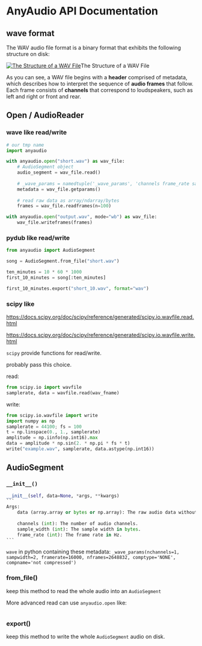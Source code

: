 # AnyAudio API Documentation

## wave format

The WAV audio file format is a binary format that exhibits the following structure on disk:

[![The Structure of a WAV File](https://files.realpython.com/media/wavstructure2.d97f203196ef.png)](https://files.realpython.com/media/wavstructure2.d97f203196ef.png)The Structure of a WAV File

As you can see, a WAV file begins with a **header** comprised of metadata, which describes how to interpret the sequence of **audio frames** that follow. Each frame consists of **channels** that correspond to loudspeakers, such as left and right or front and rear.

## Open / AudioReader

### wave like read/write

```python
# our tmp name
import anyaudio

with anyaudio.open("short.wav") as wav_file:
    # AudioSegment object
    audio_segment = wav_file.read()
    
    # _wave_params = namedtuple('_wave_params', 'channels frame_rate sample_width')
    metadata = wav_file.getparams()
   
    # read raw data as array/ndarray/bytes
    frames = wav_file.readframes(n=100)

with anyaudio.open("output.wav", mode="wb") as wav_file:
    wav_file.writeframes(frames)
```

### pydub like read/write

```python
from anyaudio import AudioSegment

song = AudioSegment.from_file("short.wav")

ten_minutes = 10 * 60 * 1000
first_10_minutes = song[:ten_minutes]

first_10_minutes.export("short_10.wav", format="wav")

```

### scipy like

https://docs.scipy.org/doc/scipy/reference/generated/scipy.io.wavfile.read.html

https://docs.scipy.org/doc/scipy/reference/generated/scipy.io.wavfile.write.html

`scipy` provide functions for read/write.

probably pass this choice.

read:

```python
from scipy.io import wavfile
samplerate, data = wavfile.read(wav_fname)
```

write:

```python
from scipy.io.wavfile import write
import numpy as np
samplerate = 44100; fs = 100
t = np.linspace(0., 1., samplerate)
amplitude = np.iinfo(np.int16).max
data = amplitude * np.sin(2. * np.pi * fs * t)
write("example.wav", samplerate, data.astype(np.int16))
```



## AudioSegment

### `__init__()`

````python
__init__(self, data=None, *args, **kwargs)
```
Args:
    data (array.array or bytes or np.array): The raw audio data without headers.
    
    channels (int): The number of audio channels.
    sample_width (int): The sample width in bytes.
    frame_rate (int): The frame rate in Hz.
```
````

`wave` in python containing these metadata: `_wave_params(nchannels=1, sampwidth=2, framerate=16000, nframes=2648832, comptype='NONE', compname='not compressed')`

### from_file()

keep this method to read the whole audio into an `AudioSegment`

More advanced read can use `anyaudio.open` like:

```
```





### export()

keep this method to write the whole `AudioSegment` audio on disk.



